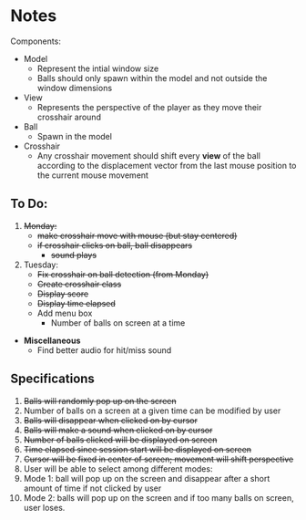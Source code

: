# Notes

Components:
* Model
  * Represent the intial window size
  * Balls should only spawn within the model and not outside
  the window dimensions
* View
  * Represents the perspective of the player as they move their
    crosshair around
* Ball
  * Spawn in the model
* Crosshair
  * Any crosshair movement should shift every **view** of the
    ball according to the displacement vector from the last mouse
    position to the current mouse movement

## To Do:
1. ~~Monday:~~
   * ~~make crosshair move with mouse (but stay centered)~~
   * ~~if crosshair clicks on ball, ball disappears~~
     * ~~sound plays~~
3. Tuesday:
   * ~~Fix crosshair on ball detection (from Monday)~~
   * ~~Create crosshair class~~
   * ~~Display score~~
   * ~~Display time elapsed~~
   * Add menu box
     * Number of balls on screen at a time
* **Miscellaneous**
  * Find better audio for hit/miss sound

## Specifications
1. ~~Balls will randomly pop up on the screen~~
2. Number of balls on a screen at a given time can be modified by user
3. ~~Balls will disappear when clicked on by cursor~~
4. ~~Balls will make a sound when clicked on by cursor~~
5. ~~Number of balls clicked will be displayed on screen~~
6. ~~Time elapsed since session start will be displayed on screen~~
7. ~~Cursor will be fixed in center of screen; movement will shift perspective~~
8. User will be able to select among different modes:
9. Mode 1: ball will pop up on the screen and disappear after a short amount of time if not clicked by user
10. Mode 2: balls will pop up on the screen and if too many balls on screen, user loses.
